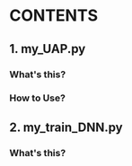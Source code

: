 # CONTENTS
## 1. my_UAP.py
### What's this?

### How to Use?

## 2. my_train_DNN.py
### What's this?





